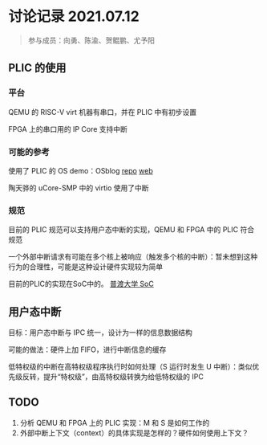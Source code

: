 # 讨论记录 2021.07.12

> 参与成员：向勇、陈渝、贺鲲鹏、尤予阳

## PLIC 的使用

### 平台

QEMU 的 RISC-V virt 机器有串口，并在 PLIC 中有初步设置

FPGA 上的串口用的 IP Core 支持中断

### 可能的参考

使用了 PLIC 的 OS demo：OSblog [repo](https://github.com/sgmarz/osblog) [web](https://osblog.stephenmarz.com)

陶天骅的 uCore-SMP 中的 virtio 使用了中断

### 规范

目前的 PLIC 规范可以支持用户态中断的实现，QEMU 和 FPGA 中的 PLIC 符合规范

一个外部中断请求有可能在多个核上被响应（触发多个核的中断）：暂未想到这种行为的合理性，可能是这种设计硬件实现较为简单

目前的PLIC的实现在SoC中的。 [普渡大学 SoC](https://engineering.purdue.edu/SoC-Team/about/system-on-chips)

## 用户态中断

目标：用户态中断与 IPC 统一，设计为一样的信息数据结构

可能的做法：硬件上加 FIFO，进行中断信息的缓存

低特权级的中断在高特权级程序执行时如何处理（S 运行时发生 U 中断）：类似优先级反转，提升“特权级”，由高特权级转换为给低特权级的 IPC

## TODO

1. 分析 QEMU 和 FPGA 上的 PLIC 实现：M 和 S 是如何工作的
2. 外部中断上下文（context）的具体实现是怎样的？硬件如何使用上下文？

